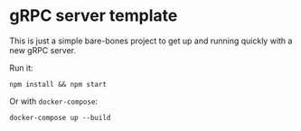 # gRPC server template

This is just a simple bare-bones project to get up and running quickly with a new gRPC server.

Run it:

```
npm install && npm start
```

Or with `docker-compose`:

```
docker-compose up --build
```